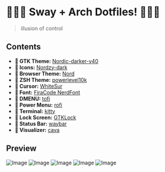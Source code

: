 # 🧙🏽‍♂️ Sway + Arch Dotfiles! 🧙🏽‍♂️
> illusion of control
## Contents
+ **󰔎 GTK Theme:** [Nordic-darker-v40](https://github.com/EliverLara/Nordic) <br>
+ **󰔎 Icons:** [Nordzy-dark](https://github.com/MolassesLover/Nordzy-icon) <br>
+ **󰔎 Browser Theme:** [Nord](https://addons.mozilla.org/en-US/firefox/addon/nord-firefox/?utm_source=addons.mozilla.org&utm_medium=referral&utm_content=search) <br>
+ **󰔎 ZSH Theme:** [powerlevel10k](https://github.com/romkatv/powerlevel10k) <br>
+ **󰆽 Cursor:** [WhiteSur](https://github.com/vinceliuice/WhiteSur-cursors) <br>
+ ** Font:** [FiraCode NerdFont](https://github.com/tonsky/FiraCode) <br>
+ **󰮫 DMENU:** [tofi](https://github.com/philj56/tofi) <br>
+ **󰤄 Power Menu:** [rofi](github.com/adi1090x/rofi) <br>
+ ** Terminal:** [kitty](https://github.com/kovidgoyal/kitty) <br>
+ ** Lock Screen:** [GTKLock](https://github.com/jovanlanik/gtklock) <br>
+ ** Status Bar:** [waybar](https://github.com/Alexays/Waybar) <br>
+ **󰄨 Visualizer:** [cava](https://github.com/karlstav/cava) <br>

## Preview
![Image](https://github.com/user-attachments/assets/bf9aeb22-55eb-4d2d-8567-a4f91bd030bb)
![Image](https://github.com/user-attachments/assets/22467590-6be7-4d29-8a7d-3d0b00492145)
![Image](https://github.com/user-attachments/assets/8b5b319d-7314-46d2-b152-494a3599f340)
![Image](https://github.com/user-attachments/assets/79fad720-42bd-4e4a-a3be-a3b2da879af9)
![Image](https://github.com/user-attachments/assets/956bfb22-d4d7-4c5d-a849-16feeb8fb2dd)
